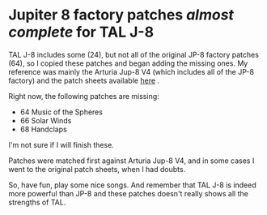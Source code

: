 
# Jupiter 8 factory patches *almost complete* for TAL J-8

TAL J-8 includes some (24), but not all of the original JP-8 factory patches (64), so I copied these patches and began adding the missing ones. My reference was mainly the Arturia Jup-8 V4 (which includes all of the JP-8 factory) and the patch sheets available [here](http://www.synthmania.com/Roland%20Jupiter-8/Images/Roland%20Jupiter-8%20Factory%20patch%20sheets.pdf) .

Right now, the following patches are missing:

 - 64 Music of the Spheres
 - 66 Solar Winds
 - 68 Handclaps

I'm not sure if I will finish these.

Patches were matched first against Arturia Jup-8 V4, and in some cases I went to the original patch sheets, when I had doubts.

So, have fun, play some nice songs. And remember that TAL J-8 is indeed more powerful than JP-8 and these patches doesn't really shows all the strengths of TAL.
